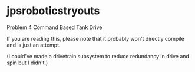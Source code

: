 # jpsroboticstryouts
Problem 4 Command Based Tank Drive

If you are reading this, please note that it probably won't directly compile and is just an attempt.

(I could've made a drivetrain subsystem to reduce redundancy in drive and spin but I didn't.)

